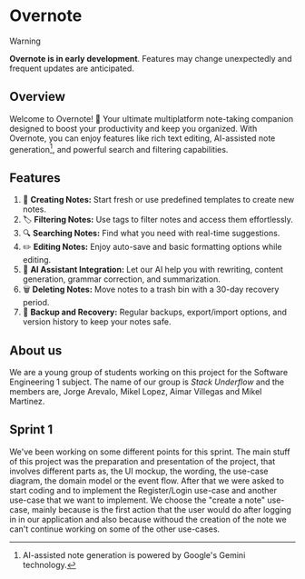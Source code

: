 # Overnote

> [!WARNING]
> **Overnote is in early development**. Features may change unexpectedly
> and frequent updates are anticipated.

## Overview

Welcome to Overnote! 🎉 Your ultimate multiplatform note-taking companion designed to boost
your productivity and keep you organized. With Overnote, you can enjoy features like rich
text editing, AI-assisted note generation[^1], and powerful search and filtering capabilities.

[^1]: AI-assisted note generation is powered by Google's Gemini technology.

## Features
1. 📝 **Creating Notes:** Start fresh or use predefined templates to create new notes.
2. 🏷️ **Filtering Notes:** Use tags to filter notes and access them effortlessly.
3. 🔍 **Searching Notes:** Find what you need with real-time suggestions.
4. ✏️ **Editing Notes:** Enjoy auto-save and basic formatting options while editing.
5. 🤖 **AI Assistant Integration:** Let our AI help you with rewriting, content generation, grammar correction, and summarization.
6. 🗑️ **Deleting Notes:** Move notes to a trash bin with a 30-day recovery period.
7. 💾 **Backup and Recovery:** Regular backups, export/import options, and version history to keep your notes safe.

## About us
We are a young group of students working on this project for the Software Engineering 1 subject. 
The name of our group is *Stack Underflow* and the members are, Jorge Arevalo, Mikel Lopez, Aimar Villegas and Mikel Martinez.

## Sprint 1
We've been working on some different points for this sprint. The main stuff of this project was the preparation and presentation of the project, that involves different parts as, the UI mockup, the wording, the use-case diagram, the domain model or the event flow. After that we were asked to start coding and to implement the Register/Login use-case and another use-case that we want to implement. We choose the "create a note" use-case, mainly because is the first action that the user would do after logging in in our application and also because withoud the creation of the note we can't continue working on some of the other use-cases.
